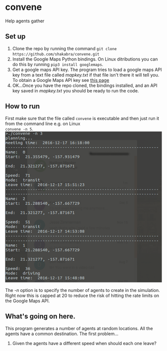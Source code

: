 # convene
Help agents gather

## Set up
1. Clone the repo by running the command `git clone https://github.com/shakabra/convene.git`
2. Install the Google Maps Python bindings. On Linux ditributions you can do this
by running `pip3 install googlemaps`.
3. Get a google maps API key. The program tries to load a google maps API key
from a text file called *mapkey.txt* if that file isn't there it will tell you.
To obtain a Google Maps API key see [this page]('https://developers.google.com/maps/documentation/geocoding/get-api-key')
4. OK...Once you have the repo cloned, the bindings installed, and an API key 
saved in *mapkey.txt* you should be ready to run the code.

## How to run
First make sure that the file called `convene` is executable and then just run
it from the command line e.g. on Linux  
`convene -n 5`.  
![Demo image](/demo/convene_demo.png?raw=true)

The *-n* option is to 
specify the number of agents to create in the simulation. Right now this is 
capped at 20 to reduce the risk of hitting the rate limits on the Google Maps
API.

## What's going on here.
This program generates a number of agents at random locations. All the agents
have a common destination. The first problem...  
1. Given the agents have a different speed when should each one leave?

